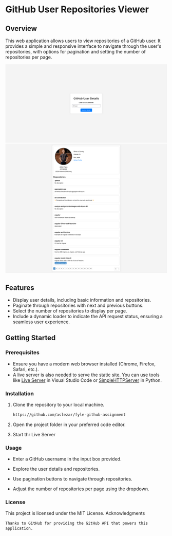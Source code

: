 # GitHub User Repositories Viewer

## Overview

This web application allows users to view repositories of a GitHub user. It provides a simple and responsive interface to navigate through the user's repositories, with options for pagination and setting the number of repositories per page.

![image info](./assests/Screenshot1.png)
![image info](./assests/Screenshot2.png)

## Features

- Display user details, including basic information and repositories.
- Paginate through repositories with next and previous buttons.
- Select the number of repositories to display per page.
- Include a dynamic loader to indicate the API request status, ensuring a seamless user experience.

## Getting Started

### Prerequisites

- Ensure you have a modern web browser installed (Chrome, Firefox, Safari, etc.).
- A live server is also needed to serve the static site. You can use tools like [Live Server](https://marketplace.visualstudio.com/items?itemName=ritwickdey.LiveServer) in Visual Studio Code or [SimpleHTTPServer](https://docs.python.org/3/library/http.server.html) in Python.

### Installation

1. Clone the repository to your local machine.

   ```bash
   https://github.com/aslezar/fyle-github-assignment
   ```

2. Open the project folder in your preferred code editor.

3. Start thr Live Server

### Usage

- Enter a GitHub username in the input box provided.

- Explore the user details and repositories.

- Use pagination buttons to navigate through repositories.

- Adjust the number of repositories per page using the dropdown.

### License

This project is licensed under the MIT License.
Acknowledgments

    Thanks to GitHub for providing the GitHub API that powers this application.
